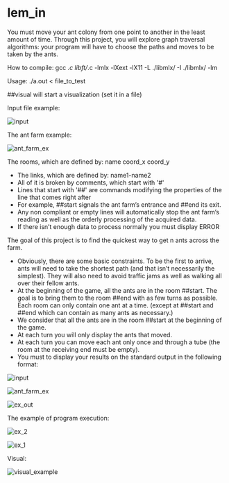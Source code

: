 # lem_in
You must move your ant colony from one point to another in the least amount of time.
Through this project, you will explore graph traversal algorithms: your program will have to choose 
the paths and moves to be taken by the ants.

How to compile: gcc *.c libft/*.c -lmlx -lXext -lX11 -L ./libmlx/ -I ./libmlx/ -lm

Usage: ./a.out < file_to_test

##visual will start a visualization (set it in a file)

Input file example:

![input](https://user-images.githubusercontent.com/28359156/30075981-2ee1c18c-9280-11e7-88ca-d52d3715895f.png)

The ant farm example:

![ant_farm_ex](https://user-images.githubusercontent.com/28359156/30075985-2fbff42a-9280-11e7-820e-5e6ae367d5be.png)

The rooms, which are defined by: name coord_x coord_y
* The links, which are defined by: name1-name2
* All of it is broken by comments, which start with '#'
* Lines that start with '##' are commands modifying the properties of the line that
comes right after
* For example, ##start signals the ant farm’s entrance and ##end its exit.
* Any non compliant or empty lines will automatically stop the ant farm’s reading
as well as the orderly processing of the acquired data.
* If there isn’t enough data to process normally you must display ERROR

The goal of this project is to find the quickest way to get n ants across the farm.
* Obviously, there are some basic constraints. To be the first to arrive, ants will need
to take the shortest path (and that isn’t necessarily the simplest). They will also
need to avoid traffic jams as well as walking all over their fellow ants.
* At the beginning of the game, all the ants are in the room ##start. The goal is
to bring them to the room ##end with as few turns as possible. Each room can
only contain one ant at a time. (except at ##start and ##end which can contain
as many ants as necessary.)
* We consider that all the ants are in the room ##start at the beginning of the game.
* At each turn you will only display the ants that moved.
* At each turn you can move each ant only once and through a tube (the room at
the receiving end must be empty).
* You must to display your results on the standard output in the following format:

![input](https://user-images.githubusercontent.com/28359156/30076223-e489093c-9280-11e7-88d5-804e7cb503eb.png)

![ant_farm_ex](https://user-images.githubusercontent.com/28359156/30076224-e5b8056a-9280-11e7-8609-b75744338b20.png)

![ex_out](https://user-images.githubusercontent.com/28359156/30076232-e68f1424-9280-11e7-8278-6a6844f78b4d.png)

The example of program execution:

![ex_2](https://user-images.githubusercontent.com/28359156/30076297-126a9226-9281-11e7-8e0e-fccb1e985daf.png)

![ex_1](https://user-images.githubusercontent.com/28359156/30076298-126ec954-9281-11e7-9ec3-1f41e0d5178d.png)

Visual:

![visual_example](https://user-images.githubusercontent.com/28359156/30076781-b810b2b8-9282-11e7-9aa3-6bc24b2fca68.png)


